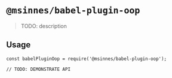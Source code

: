 # `@msinnes/babel-plugin-oop`

> TODO: description

## Usage

```
const babelPluginOop = require('@msinnes/babel-plugin-oop');

// TODO: DEMONSTRATE API
```
